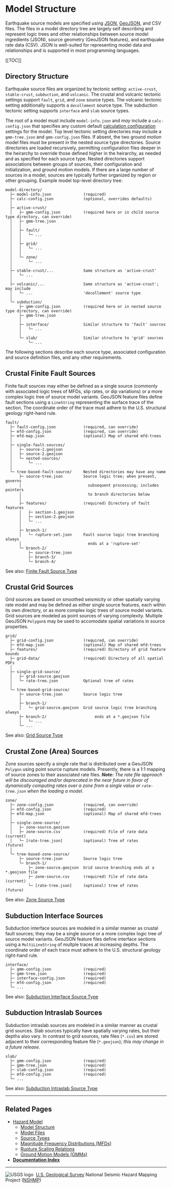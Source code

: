 # Model Structure

Earthquake source models are specified using [JSON](https://www.json.org),
[GeoJSON](https://geojson.org), and CSV files. The files in a model directory tree are largely
self describing and represent logic trees and other relationships between source model ingredients
(JSON), source geometry (GeoJSON features), and earthquake rate data (CSV). JSON is well-suited
for representing model data and relationships and is supported in most programming languages.

[[_TOC_]]

## Directory Structure

Earthquake source files are organized by tectonic setting: `active-crust`, `stable-crust`,
`subduction`, and `volcanic`. The crustal and volcanic tectonic settings support `fault`, `grid`,
and `zone` source types. The volcanic tectonic setting additionally supports a `decollement`
source type. The subduction tectonic setting supports `interface` and `slab` source types. 

The root of a model must include `model-info.json` and _may_ include a `calc-config.json` that
specifies any custom default [calculation configuration](./Calculation-Configuration.md) settings
for the model. Top level tectonic setting directories may include a `gmm-tree.json` and
`gmm-config.json` files. If absent, the two ground motion model files must be present in the nested
source type directories. Source directories are loaded recursively, permitting configuration files
deeper in the heirarchy to override those defined higher in the heirarchy, as needed and as
specified for each source type. Nested directories support associations between groups of sources,
their configuration and initialization, and ground motion models. If there are a large number of
sources in a model, sources are typically further organized by region or other grouping. Example
model top-level directory tree:

```text
model-directory/
  ├─ model-info.json              (required)
  ├─ calc-config.json             (optional, overrides defaults)
  │
  ├─ active-crust/
  │   ├─ gmm-config.json          (required here or in child source type directory, can override)
  │   ├─ gmm-tree.json
  │   │
  │   ├─ fault/
  │   │   └─ ...
  │   │
  │   ├─ grid/
  │   │   └─ ...
  │   │
  │   └─ zone/
  │       └─ ...
  │
  ├─ stable-crust/...             Same structure as 'active-crust'
  │   └─ ...
  │
  ├─ volcanic/...                 Same structure as 'active-crust'; may include
  │   └─ ...                      'decollement' source type
  │
  └─ subduction/
      ├─ gmm-config.json          (required here or in nested source type directory, can override)
      ├─ gmm-tree.json
      │
      ├─ interface/               Similar structure to 'fault' sources
      │   └─ ...
      │
      └─ slab/                    Similar structure to 'grid' sources
          └─ ...
```

The following sections describe each source type, associated configuration and source definition
files, and any other requirements.

## Crustal Finite Fault Sources

Finite fault sources may either be defined as a single source (commonly with associated logic
trees of MFDs, slip rates, or dip variations) or a more complex logic tree of source model
variants. GeoJSON feature files define fault sections using a `LineString` representing the
surface trace of the section. The coordinate order of the trace must adhere to the U.S. structural
geology right-hand rule.

```text
fault/
  ├─ fault-config.json            (required, can override)
  ├─ mfd-config.json              (required, can override)
  ├─ mfd-map.json                 (optional) Map of shared mfd-trees
  │
  ├─ single-fault-sources/
  │   ├─ source-1.geojson
  │   ├─ source-2.geojson
  │   └─ nested-sources/
  │       └─ ...
  │
  └─ tree-based-fault-source/     Nested directories may have any name
      ├─ source-tree.json         Source logic tree; when present, governs
      │                             subsequent processing; includes pointers
      │                             to branch directories below
      │
      ├─ features/                (required) Directory of fault features
      │   ├─ section-1.geojson
      │   ├─ section-2.geojson
      │   └─ ...
      │
      ├─ branch-1/
      │   └─ rupture-set.json     Fault source logic tree branching always
      │                             ends at a 'rupture-set'
      └─ branch-2/
          ├─ source-tree.json
          ├─ branch-3/
          └─ branch-4/
```

See also: [Finite Fault Source Type](./Source-Types.md#fault-sources)

## Crustal Grid Sources

Grid sources are based on smoothed seismicity or other spatially varying rate model and may be
defined as either single source features, each within its own directory, or as more complex logic
trees of source model variants. Grid sources are modeled as point sources of varying complexity.
Multiple GeoJSON `Polygon`s may be used to accomodate spatial variations in source properties.

```text
grid/
  ├─ grid-config.json             (required, can override)
  ├─ mfd-map.json                 (optional) Map of shared mfd-trees
  ├─ features/                    (required) Directory of grid feature bounds
  ├─ grid-data/                   (required) Directory of all spatial PDFs
  │
  ├─ single-grid-source/
  │   ├─ grid-source.geojson
  │   └─ rate-tree.json           Optional tree of rates
  │
  └─ tree-based-grid-source/
      ├─ source-tree.json         Source logic tree
      │
      ├─ branch-1/
      │   └─ grid-source.geojson  Grid source logic tree branching always
      ├─ branch-2/                     ends at a *.geojson file
      │   └─ ...
      └─ ...
```

See also: [Grid Source Type](./Source-Types.md#grid-sources)

## Crustal Zone (Area) Sources

Zone sources specify a single rate that is distributed over a GeoJSON `Polygon` using point source
rupture models. Presently, there is a 1:1 mapping of source zones to their associated rate files.
*__Note:__ The rate file approach will be discouraged and/or deprecated in the near future in favor
of dynamically computing rates over a zone from a single value or `rate-tree.json` when the loading
a model.*

```text
zone/
  ├─ zone-config.json             (required, can override)
  ├─ mfd-config.json              (required)
  ├─ mfd-map.json                 (optional) Map of shared mfd-trees
  │
  ├─ single-zone-source/
  │   ├─ zone-source.geojson
  │   ├─ zone-source.csv          (required) File of rate data    (current)
  │   └─ [rate-tree.json]         (optional) Tree of rates        (future)
  │
  └─ tree-based-zone-source/
      ├─ source-tree.json         Source logic tree
      └─ branch-1/
          ├─ zone-source.geojson  Grid source branching ends at a *.geojson file
          ├─ zone-source.csv      (required) file of rate data    (current)
          └─ [rate-tree.json]     (optional) tree of rates        (future)
```

See also: [Zone Source Type](./Source-Types.md#zone-sources)

## Subduction Interface Sources

Subduction interface sources are modeled in a similar manner as crustal fault sources; they may
be a single source or a more complex logic tree of source model variants. GeoJSON feature files
define interface sections using a `MultiLineString` of multple traces at increasing depths. The
coordinate order of each trace must adhere to the U.S. structural geology right-hand rule.

```text
interface/
  ├─ gmm-config.json              (required)
  ├─ gmm-tree.json                (required)
  ├─ interface-config.json        (required)
  ├─ mfd-config.json              (required)
  └─ ...
```

See also: [Subduction Interface Source Type](./Source-Types.md#subduction-interface-sources)

## Subduction Intraslab Sources

Subduction intraslab sources are modeled in a similar manner as crustal grid sources. Slab sources
typically have spatially varying rates, but their depths also vary. In contrast to grid sources,
rate files (`*.csv`) are stored adjacent to their corresponding feature file (`*.geojson`);
_this may change in a future release_.

```text
slab/
  ├─ gmm-config.json              (required)
  ├─ gmm-tree.json                (required)
  ├─ slab-config.json             (required)
  ├─ mfd-config.json              (required)
  └─ ...
```

See also: [Subduction Intraslab Source Type](./Source-Types.md#subduction-intraslab-sources)

---

## Related Pages

* [Hazard Model](./Hazard-Model.md#hazard-model)
  * [Model Structure](./Model-Structure.md#model-structure)
  * [Model Files](./Model-Files.md#model-files)
  * [Source Types](./Source-Types.md#source-types)
  * [Magnitude Frequency Distributions (MFDs)](./Magnitude-Frequency-Distributions.md#magnitude-frequency-distributions)
  * [Rupture Scaling Relations](./Rupture-Scaling-Relations.md#rupture-scaling-relations)
  * [Ground Motion Models (GMMs)](./Ground-Motion-Models.md#ground-motion-models)
* [**Documentation Index**](../README.md)

---
![USGS logo](./images/usgs-icon.png) &nbsp;[U.S. Geological Survey](https://www.usgs.gov)
National Seismic Hazard Mapping Project ([NSHMP](https://earthquake.usgs.gov/hazards/))
